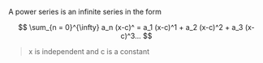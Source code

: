 A power series is an infinite series in the form

$$
\sum_{n = 0}^{\infty} a_n (x-c)^ = a_1 (x-c)^1 +  a_2 (x-c)^2 + a_3 (x-c)^3...
$$

> x is independent and c is a constant


